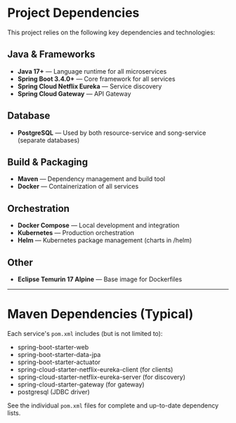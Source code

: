 # Project Dependencies

This project relies on the following key dependencies and technologies:

## Java & Frameworks
- **Java 17+** — Language runtime for all microservices
- **Spring Boot 3.4.0+** — Core framework for all services
- **Spring Cloud Netflix Eureka** — Service discovery
- **Spring Cloud Gateway** — API Gateway

## Database
- **PostgreSQL** — Used by both resource-service and song-service (separate databases)

## Build & Packaging
- **Maven** — Dependency management and build tool
- **Docker** — Containerization of all services

## Orchestration
- **Docker Compose** — Local development and integration
- **Kubernetes** — Production orchestration
- **Helm** — Kubernetes package management (charts in /helm)

## Other
- **Eclipse Temurin 17 Alpine** — Base image for Dockerfiles

---

# Maven Dependencies (Typical)
Each service's `pom.xml` includes (but is not limited to):
- spring-boot-starter-web
- spring-boot-starter-data-jpa
- spring-boot-starter-actuator
- spring-cloud-starter-netflix-eureka-client (for clients)
- spring-cloud-starter-netflix-eureka-server (for discovery)
- spring-cloud-starter-gateway (for gateway)
- postgresql (JDBC driver)

See the individual `pom.xml` files for complete and up-to-date dependency lists.
